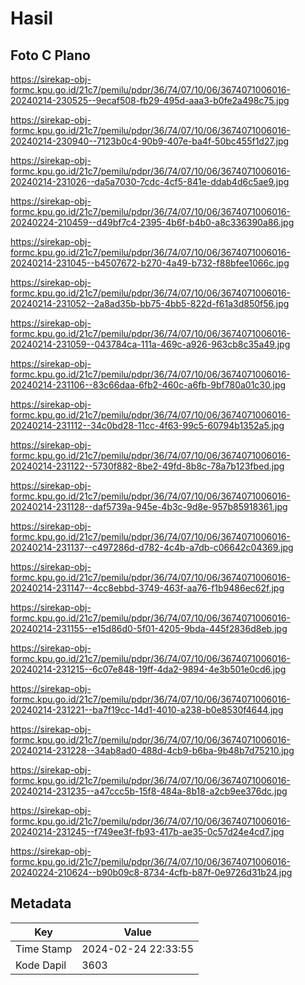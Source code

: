 # Hasil

## Foto C Plano

https://sirekap-obj-formc.kpu.go.id/21c7/pemilu/pdpr/36/74/07/10/06/3674071006016-20240214-230525--9ecaf508-fb29-495d-aaa3-b0fe2a498c75.jpg

https://sirekap-obj-formc.kpu.go.id/21c7/pemilu/pdpr/36/74/07/10/06/3674071006016-20240214-230940--7123b0c4-90b9-407e-ba4f-50bc455f1d27.jpg

https://sirekap-obj-formc.kpu.go.id/21c7/pemilu/pdpr/36/74/07/10/06/3674071006016-20240214-231026--da5a7030-7cdc-4cf5-841e-ddab4d6c5ae9.jpg

https://sirekap-obj-formc.kpu.go.id/21c7/pemilu/pdpr/36/74/07/10/06/3674071006016-20240224-210459--d49bf7c4-2395-4b6f-b4b0-a8c336390a86.jpg

https://sirekap-obj-formc.kpu.go.id/21c7/pemilu/pdpr/36/74/07/10/06/3674071006016-20240214-231045--b4507672-b270-4a49-b732-f88bfee1066c.jpg

https://sirekap-obj-formc.kpu.go.id/21c7/pemilu/pdpr/36/74/07/10/06/3674071006016-20240214-231052--2a8ad35b-bb75-4bb5-822d-f61a3d850f56.jpg

https://sirekap-obj-formc.kpu.go.id/21c7/pemilu/pdpr/36/74/07/10/06/3674071006016-20240214-231059--043784ca-111a-469c-a926-963cb8c35a49.jpg

https://sirekap-obj-formc.kpu.go.id/21c7/pemilu/pdpr/36/74/07/10/06/3674071006016-20240214-231106--83c66daa-6fb2-460c-a6fb-9bf780a01c30.jpg

https://sirekap-obj-formc.kpu.go.id/21c7/pemilu/pdpr/36/74/07/10/06/3674071006016-20240214-231112--34c0bd28-11cc-4f63-99c5-60794b1352a5.jpg

https://sirekap-obj-formc.kpu.go.id/21c7/pemilu/pdpr/36/74/07/10/06/3674071006016-20240214-231122--5730f882-8be2-49fd-8b8c-78a7b123fbed.jpg

https://sirekap-obj-formc.kpu.go.id/21c7/pemilu/pdpr/36/74/07/10/06/3674071006016-20240214-231128--daf5739a-945e-4b3c-9d8e-957b85918361.jpg

https://sirekap-obj-formc.kpu.go.id/21c7/pemilu/pdpr/36/74/07/10/06/3674071006016-20240214-231137--c497286d-d782-4c4b-a7db-c06642c04369.jpg

https://sirekap-obj-formc.kpu.go.id/21c7/pemilu/pdpr/36/74/07/10/06/3674071006016-20240214-231147--4cc8ebbd-3749-463f-aa76-f1b9486ec62f.jpg

https://sirekap-obj-formc.kpu.go.id/21c7/pemilu/pdpr/36/74/07/10/06/3674071006016-20240214-231155--e15d86d0-5f01-4205-9bda-445f2836d8eb.jpg

https://sirekap-obj-formc.kpu.go.id/21c7/pemilu/pdpr/36/74/07/10/06/3674071006016-20240214-231215--6c07e848-19ff-4da2-9894-4e3b501e0cd6.jpg

https://sirekap-obj-formc.kpu.go.id/21c7/pemilu/pdpr/36/74/07/10/06/3674071006016-20240214-231221--ba7f19cc-14d1-4010-a238-b0e8530f4644.jpg

https://sirekap-obj-formc.kpu.go.id/21c7/pemilu/pdpr/36/74/07/10/06/3674071006016-20240214-231228--34ab8ad0-488d-4cb9-b6ba-9b48b7d75210.jpg

https://sirekap-obj-formc.kpu.go.id/21c7/pemilu/pdpr/36/74/07/10/06/3674071006016-20240214-231235--a47ccc5b-15f8-484a-8b18-a2cb9ee376dc.jpg

https://sirekap-obj-formc.kpu.go.id/21c7/pemilu/pdpr/36/74/07/10/06/3674071006016-20240214-231245--f749ee3f-fb93-417b-ae35-0c57d24e4cd7.jpg

https://sirekap-obj-formc.kpu.go.id/21c7/pemilu/pdpr/36/74/07/10/06/3674071006016-20240224-210624--b90b09c8-8734-4cfb-b87f-0e9726d31b24.jpg


## Metadata

| Key        | Value               |
| ---------- | ------------------- |
| Time Stamp | 2024-02-24 22:33:55 |
| Kode Dapil | 3603                |



